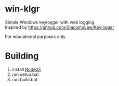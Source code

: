 # win-klgr
Simple Windows keylogger with web logging  
Inspired by https://github.com/GiacomoLaw/Keylogger

For educational purposes only

# Building

1. install [NodeJS](https://nodejs.org/)
2. run setup.bat
3. run build.bat
